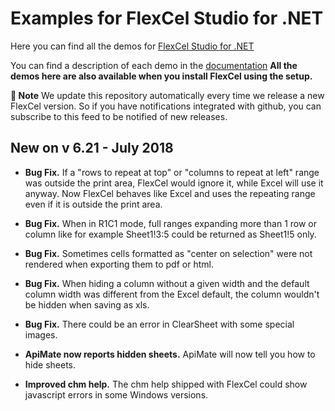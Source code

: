 ﻿# Examples for FlexCel Studio for .NET

Here you can find all the demos for [FlexCel Studio for .NET](http://www.tmssoftware.com/site/flexcelnet.asp)

You can find a description of each demo in the [documentation](http://www.tmssoftware.biz/flexcel/doc/net/index.html)
**All the demos here are also available when you install FlexCel using the setup.**

**:book: Note** We update this repository automatically every time we release a new FlexCel version. So if you have notifications integrated with github, you can subscribe to this feed to be notified of new releases.


## New on v 6.21 - July 2018


- **Bug Fix.** If a "rows to repeat at top" or "columns to repeat at left" range was outside the print area, FlexCel would ignore it, while Excel will use it anyway. Now FlexCel behaves like Excel and uses the repeating range even if it is outside the print area.

- **Bug Fix.** When in R1C1 mode, full ranges expanding more than 1 row or column like for example Sheet1!3:5 could be returned as Sheet1!5 only.

- **Bug Fix.** Sometimes cells formatted as "center on selection" were not rendered when exporting them to pdf or html.

- **Bug Fix.** When hiding a column without a given width and the default column width was different from the Excel default, the column wouldn't be hidden when saving as xls.

- **Bug Fix.** There could be an error in ClearSheet with some special images.

- **ApiMate now reports hidden sheets.** ApiMate will now tell you how to hide sheets.

- **Improved chm help.** The chm help shipped with FlexCel could show javascript errors in some Windows versions.

